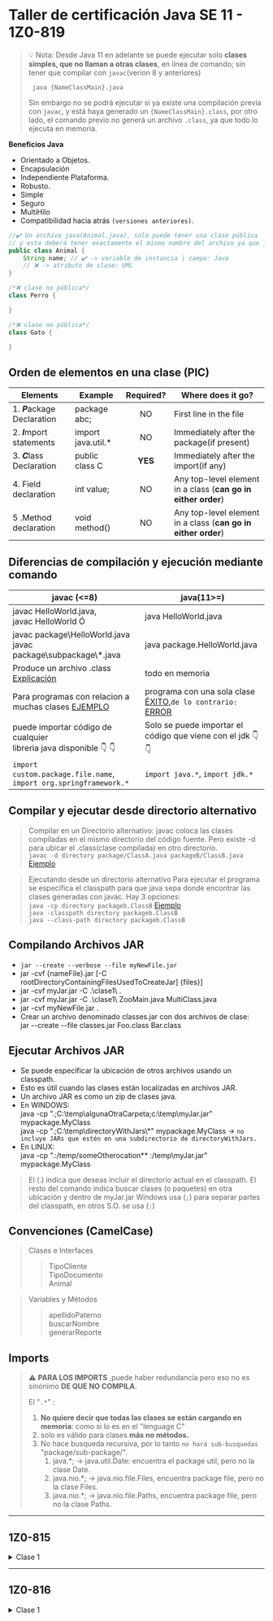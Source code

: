 # Taller de certificación Java SE 11 - 1Z0-819

<a name="javacjava"></a>
> 💡 Nota: Desde Java 11 en adelante se puede ejecutar solo **clases simples, que no llaman a otras clases**, en línea de comando; sin tener que compilar con `javac`(verion 8 y anteriores)
> ```shell
>  java {NameClassMain}.java
> ```
> Sin embargo no se podrá ejecutar si ya existe una compilación previa con `javac`, y está haya generado un `{NameClassMain}.class`,
> por otro lado, el comando previo no generá un archivo `.class`, ya que todo lo ejecuta en memoria.

__Beneficios Java__

- Orientado a Objetos.
- Encapsulación
- Independiente Plataforma.
- Robusto.
- Simple
- Seguro
- MultiHilo
- Compatibilidad hacia atrás `(versiones anteriores)`.

```Java
//✔️ Un archivo java(Animal.java), solo puede tener una clase pública 
// y esta deberá tener exactamente el mismo nombre del archivo ya que java es case sensitive.
public class Animal {
    String name; // ✔️ -> variable de instancia | campo: Java
    // ❌ -> atributo de clase: UML 
}

/*❌ clase no pública*/
class Perro {

}

/*❌ clase no pública*/
class Gato {

} 
```
## Orden  de elementos en una clase (PIC)
| Elements   |  Example  | Required? | Where does it go?
 ---         |---        | :---:       | ---
|1. ***P***ackage Declaration | package abc;     | NO | First line in the file
|2. ***I***mport statements | import java.util.* | NO| Immediately after the package(if present)
|3. ***C***lass Declaration | public class C     |**YES**| Immediately after the import(if any)
|4. Field declaration | int value;         | NO | Any top-level element in a class (**can go in either order**)
|5 .Method declaration | void method()     | NO | Any top-level element in a class (**can go in either order**)


## Diferencias de compilación y ejecución mediante comando

|                             **javac (<=8)**                                                | **java(11>=)**
|---                                                                                         |   ---      |
|javac HelloWorld.java,<br>javac HelloWorld Ó                                                | java HelloWorld.java
|javac package\HelloWorld.java <br> javac package\subpackage\\*.java                          | java package.HelloWorld.java
|Produce un archivo .class [Explicación](#javacjava)                                         | todo en memoria
|Para programas con relacion a muchas clases [EJEMPLO](https://github.com/gusallc/java-se-11/blob/main/imagenes/clase1/compilacion_ejecucion_javac_con_import_otro_package.png) | programa con una sola clase [ÉXITO](https://github.com/gusallc/java-se-11/blob/main/imagenes/clase1/javac_compilado_ejecutable_con_main_simple_exito.png ),`de lo contrario:` [ERROR](https://github.com/gusallc/java-se-11/blob/main/imagenes/clase1/java_ejecutable_con_otro_package_error.png)
|puede importar código de cualquier <br> libreria java disponible :point_down: :point_down:  | Solo se puede importar el <br>código que viene con el jdk :point_down: :point_down:
|`import custom.package.file.name`, <br>`import org.springframework.*`                       | `import java.*`, `import jdk.*`

## Compilar y ejecutar desde directorio alternativo

> Compilar en un Directorio alternativo:
> javac coloca las clases compiladas en el mismo directorio del código fuente.
> Pero existe -d para ubicar el .class(clase compilada) en otro directorio. <br>
> `javac -d directory package/ClassA.java packageB/ClassB.java` [Ejemplo](https://github.com/gusallc/java-se-11/blob/main/imagenes/clase1/compilando_en_otro_directorio_con_-d.png)

> Ejecutando desde un directorio alternativo
> Para ejecutar el programa se especifica el classpath para que java sepa
> donde encontrar las clases generadas con javac. Hay 3 opciones: <br>
> `java -cp directory packageb.ClassB` [Ejemplo](https://github.com/gusallc/java-se-11/blob/main/imagenes/clase1/ejecucion_en_otro_directorio_con_-cp.png) <br>
> `java -classpath directory packageb.ClassB` <br>
> `java --class-path directory packageb.ClassB`

## Compilando Archivos JAR

- `jar --create --verbose --file myNewFile.jar `
- jar -cvf {nameFile}.jar [-C rootDirectoryContainingFilesUsedToCreateJar] {files}]
- jar -cvf myJar.jar -C .\clase1\ . 
- jar -cvf myJar.jar -C .\clase1\ ZooMain.java MultiClass.java
- jar -cvf myNewFile.jar .
- Crear un archivo denominado classes.jar con dos archivos de clase: <br> jar --create --file classes.jar Foo.class Bar.class

## Ejecutar Archivos JAR
- Se puede especificar la ubicación de otros archivos usando un classpath.
- Esto es útil cuando las clases están localizadas en archivos JAR.
- Un archivo JAR es como un zip de clases java.
- En WINDOWS:  <br>
java -cp ".;C:\temp\algunaOtraCarpeta;c:\temp\myJar.jar" mypackage.MyClass <br>
java -cp ".;C:\temp\directoryWithJars\\*" mypackage.MyClass -> `no incluye JARs que estén en una subdirectorio de directoryWithJars.`
- En LINUX:  <br>
java -cp ".:/temp/someOtherocation** :/temp\myJar.jar" mypackage.MyClass
> El (.) indica que deseas incluir el directorio actual en el classpath. El resto del comando
> indica buscar clases (o paquetes) en otra ubicación y dentro de myJar.jar
> Windows usa (`;`) para separar partes del classpath, en otros S.O. se usa (`:`)

## Convenciones (CamelCase)

> Clases e Interfaces
>> TipoCliente <br> TipoDocumento  <br> Animal

> Variables y Métodos
>> apellidoPaterno <br> buscarNombre <br> generarReporte

## Imports
> :warning: **PARA LOS IMPORTS** ,puede haber redundancía pero eso no es sinónimo **DE QUE NO COMPILA**.
> 
> El "`.*`" :
> 1. **No quiere decir que todas las clases se están cargando en memoria**: como si lo es en el "lenguage C" 
> 2. solo es válido para clases **más no métodos.**
> 3. No hace busqueda recursiva, por lo tanto `no hará sub-busquedas` "package/sub-package/".
>    1. java.*; -> java.util.Date: encuentra el package util, pero no la clase Date. 
>    2. java.nio.*; -> java.nio.file.Files, encuentra package file, pero no la clase Files.
>    3. java.nio.*; -> java.nio.file.Paths, encuentra package file, pero no la clase Paths.

---

## 1Z0-815

<details>
        <summary>Clase 1</summary>

- Fundamentos Java
    - Campos y métodos.
    - Comentarios.
    - Getters and Setters.
- Crear un simple programa Java
    - Ejecutable Java con clase Main
    - Compilar y ejecutar un programa java desde línea de comandos.
    - Crear e Importar packages.
    - Imports conflicto de nombres y Redundancia de Imports
    - Compilar archivos JAR
- Describir, usar objetos y clases
    - Definir la estructura de una clase main(ZooMain.java)

</details>

---

## 1Z0-816

<details>
        <summary>Clase 1</summary>

- Fundamentos Java
    - Crear y usar clases final
    - Crear y usar inner, nested y anonymous clases
    - Crear y usar enumerations
- Interfaces Java
    - Crear y usar interfaces con métodos default
    - Crear y usar interfaces con métodos private
- Interfaces funcionales y expresiones Lambda
    - Definir y escribir interfaces funcionales
    - Crear y usar expresiones lambda incluyendo sentencias labdas, variables locales para parámetros lambda

</details>
